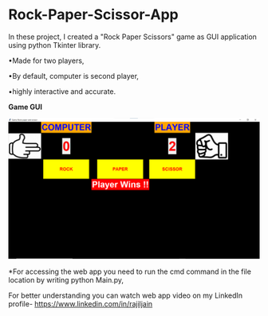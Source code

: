 # Rock-Paper-Scissor-App
In these project, I created a "Rock Paper Scissors" game as GUI application using python Tkinter library.

•Made for two players,

•By default, computer is second player,

•highly interactive and accurate.

**Game GUI**

![](images/Screenshot1.png)

*For accessing the web app you need to run the cmd command in the file location by writing python Main.py,

For better understanding you can watch web app video on my LinkedIn profile- https://www.linkedin.com/in/rajiljain
